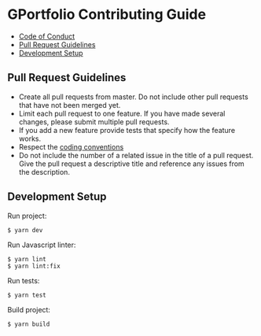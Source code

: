 # GPortfolio Contributing Guide

- [Code of Conduct](https://github.com/GPortfolio/GPortfolio/blob/master/.github/CODE_OF_CONDUCT.md)
- [Pull Request Guidelines](#pull-request-guidelines)
- [Development Setup](#development-setup)

## Pull Request Guidelines

- Create all pull requests from master. Do not include other pull requests that have not been merged yet.
- Limit each pull request to one feature. If you have made several changes, please submit multiple pull requests.
- If you add a new feature provide tests that specify how the feature works.
- Respect the [coding conventions](https://www.conventionalcommits.org)
- Do not include the number of a related issue in the title of a pull request. Give the pull request a descriptive title and reference any issues from the description.

## Development Setup

Run project:

```shell
$ yarn dev
```

Run Javascript linter:

```shell
$ yarn lint
$ yarn lint:fix
```

Run tests:

```shell
$ yarn test
```

Build project:

```shell
$ yarn build
```
